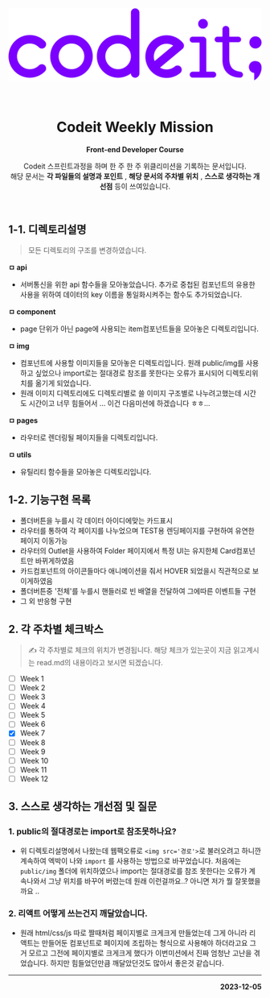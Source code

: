 <img src='public/img/codeit.png'>
<br>
<br>
<br>

<div align="center">
  <h1>Codeit Weekly Mission</h1>
  <p><b>Front-end Developer Course</b></p>
  <p>Codeit 스프린트과정을 하며 한 주 한 주 위클리미션을 기록하는  문서입니다.<br> 해당 문서는 <b>각 파일들의 설명과 포인트</b> , <b>해당 문서의 주차별 위치</b> , <b>스스로 생각하는 개선점</b> 등이 쓰여있습니다. </p>
  <br>
</div>

## 1-1. 디렉토리설명

> 모든 디렉토리의 구조를 변경하였습니다.

**ㅁ api**

- 서버통신을 위한 api 함수들을 모아놓았습니다. 추가로 중첩된 컴포넌트의 유용한 사용을 위하여 데이터의 key 이름을 통일화시켜주는 함수도 추가되었습니다.

**ㅁ component**

- page 단위가 아닌 page에 사용되는 item컴포넌트들을 모아놓은 디렉토리입니다.

**ㅁ img**

- 컴포넌트에 사용할 이미지들을 모아놓은 디렉토리입니다. 원래 public/img를 사용하고 싶었으나 import로는 절대경로 참조를 못한다는 오류가 표시되어 디렉토리위치를 옮기게 되었습니다.
- 원래 이미지 디렉토리에도 디렉토리별로 쓸 이미지 구조별로 나누려고했는데 시간도 시간이고 너무 힘들어서 ... 이건 다음미션에 하겠습니다 ㅎㅎ...

**ㅁ pages**

- 라우터로 렌더링될 페이지들을 디렉토리입니다.

**ㅁ utils**

- 유틸리티 함수들을 모아놓은 디렉토리입니다.

## 1-2. 기능구현 목록

- 폴더버튼을 누를시 각 데이터 아이디에맞는 카드표시
- 라우터를 통하여 각 페이지를 나누었으며 TEST용 렌딩페이지를 구현하여 유연한 페이지 이동가능
- 라우터의 Outlet을 사용하여 Folder 페이지에서 특정 UI는 유지한체 Card컴포넌트만 바뀌게하였음
- 카드컴포넌트의 아이콘들마다 애니메이션을 줘서 HOVER 되었을시 직관적으로 보이게하였음
- 폴더버튼중 '전체'를 누를시 핸들러로 빈 배열을 전달하여 그에따른 이벤트들 구현
- 그 외 반응형 구현

## 2. 각 주차별 체크박스

> ✍️ 각 주차별로 체크의 위치가 변경됩니다. 해당 체크가 있는곳이 지금 읽고계시는 read.md의 내용이라고 보시면 되겠습니다.

- [ ] Week 1
- [ ] Week 2
- [ ] Week 3
- [ ] Week 4
- [ ] Week 5
- [ ] Week 6
- [x] Week 7
- [ ] Week 8
- [ ] Week 9
- [ ] Week 10
- [ ] Week 11
- [ ] Week 12

## 3. 스스로 생각하는 개선점 및 질문

### 1. public의 절대경로는 import로 참조못하나요?

- 위 디렉토리설명에서 나왔는데 웹팩오류로 `<img src='경로'>`로 불러오려고 하니깐 계속하여 엑박이 나와 `import` 를 사용하는 방법으로 바꾸었습니다. 처음에는 `public/img` 폴더에 위치하였으나 import는 절대경로를 참조 못한다는 오류가 계속나와서 그냥 위치를 바꾸어 버렸는데 원래 이런걸까요..? 아니면 저가 뭘 잘못했을까요 ..

### 2. 리액트 어떻게 쓰는건지 깨달았습니다.

- 원래 html/css/js 따로 짤때처럼 페이지별로 크게크게 만들었는데 그게 아니라 리액트는 만들어둔 컴포넌트로 페이지에 조립하는 형식으로 사용해야 하더라고요 그거 모르고 그전에 페이지별로 크게크게 했다가 이번미션에서 진짜 엄청난 고난을 겪었습니다. 하지만 힘들었던만큼 깨달았던것도 많아서 좋은것 같습니다.

<hr>
<p style="text-align: right;"><b>2023-12-05</b></p>

